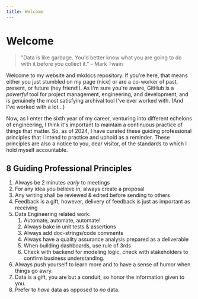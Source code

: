 ```yaml
---
title: Welcome
---
```

# Welcome

> "Data is like garbage. You'd better know what you are going to do with it before you collect it." - Mark Twain

Welcome to my website and mkdocs repository. If you're here, that means either you just stumbled on my page (nice) or are a co-worker of past, present, or future (hey friend!). As I'm sure you're aware, GitHub is a *powerful* tool for project management, engineering, and development, and is genuinely the most satisfying archival tool I've ever worked with. (And I've worked with a lot...)

Now, as I enter the sixth year of my career, venturing into different echelons of engineering, I think it's important to maintain a continuous practice of things that matter. So, as of 2024, I have curated these guiding professional principles that I intend to practice and uphold as a reminder. These principles are also a notice to you, dear visitor, of the standards to which I hold myself accountable.


## 8 Guiding Professional Principles

1. Always be 2 minutes *early* to meetings
2. For any idea you believe in, always create a proposal
3. Any writing shall be reviewed & edited before sending to others
4. Feedback is a gift, however, delivery of feedback is just as important as receiving
5. Data Engineering related work:
    1. Automate, automate, automate!
    2. Always bake in unit tests & assertions
    3. Always add doc-strings/code comments
    4. Always have a quality assurance analysis prepared as a deliverable
    5. When building dashboards, use rule of 3rds
    6. Check with backend for modeling logic, check with stakeholders to confirm business understanding.
6. Always push yourself to learn more and to have a sense of humor when things go awry.
7. Data is a gift, you are but a conduit, so honor the information given to you.
8. Prefer to _have_ data as opposed to _no_ data. 

<!-- https://squidfunk.github.io/mkdocs-material/reference/content-tabs/#grouping-other-content-unordered-list -->
